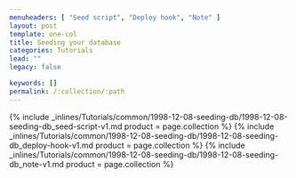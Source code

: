 ```yaml
---
menuheaders: [ "Seed script", "Deploy hook", "Note" ]
layout: post
template: one-col
title: Seeding your database
categories: Tutorials
lead: ""
legacy: false

keywords: []
permalink: /:collection/:path
---
```





<a href="#seed-script"></a>{% include _inlines/Tutorials/common/1998-12-08-seeding-db/1998-12-08-seeding-db_seed-script-v1.md  product = page.collection %}
<a href="#deploy-hook"></a>{% include _inlines/Tutorials/common/1998-12-08-seeding-db/1998-12-08-seeding-db_deploy-hook-v1.md  product = page.collection %}
<a href="#note"></a>{% include _inlines/Tutorials/common/1998-12-08-seeding-db/1998-12-08-seeding-db_note-v1.md  product = page.collection %}